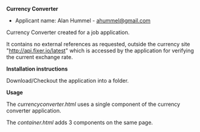 **Currency Converter**
- Applicant name: Alan Hummel - ahummel@gmail.com

Currency Converter created for a job application.

It contains no external references as requested, outside the currency site "http://api.fixer.io/latest" which is accessed
by the application for verifying the current exchange rate.

**Installation instructions**

Download/Checkout the application into a folder.

**Usage**

The _currencyconverter.html_ uses a single component of the currency converter application.

The _container.html_ adds 3 components on the same page.

